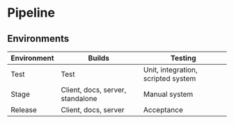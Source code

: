 # Pipeline

## Environments

Environment | Builds | Testing
--- | --- | ---
Test | Test | Unit, integration, scripted system
Stage | Client, docs, server, standalone | Manual system
Release | Client, docs, server | Acceptance